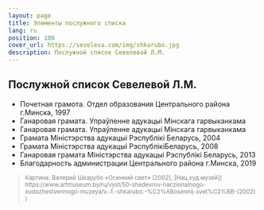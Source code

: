 ```yaml
---
layout: page
title: Элементы послужного списка
lang: ru
position: 100
cover_url: https://seveleva.com/img/shkarubo.jpg
description: Послужной список Севелевой Л.М.
---
```


## Послужной список Севелевой Л.М.

- Почетная грамота. Отдел образования Центрального района г.Минска, 1997
- Ганаровая грамата. Упраўленне адукацыі Мінскага гарвыканкама
- Ганаровая грамата. Упраўленне адукацыі Мінскага гарвыканкама
- Грамата Міністэрства адукацыі Рэспублікі Беларусь, 2004
- Грамата Міністэрства адукацыі РэспублікіБеларусь, 2008
- Ганаровая грамата Міністэрства адукацыі Рэспублікі Беларусь, 2013
- Благодарность администрации Центрального района г.Минска, 2019


<blockquote style="color:gray;font-size:smaller;">
Картина: Валерий Шкарубо «Осенний свет» (2002), [Нац.худ.музей]( https://www.artmuseum.by/ru/vyst/50-shedevrov-naczionalnogo-xudozhestvennogo-muzeya/v.-f.-shkarubo.-%C2%ABosennij-svet%C2%BB-(2002) )
</blockquote>
